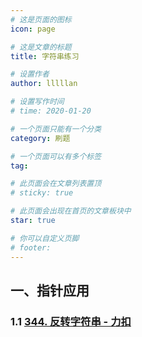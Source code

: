```yaml
---
# 这是页面的图标
icon: page

# 这是文章的标题
title: 字符串练习

# 设置作者
author: lllllan

# 设置写作时间
# time: 2020-01-20

# 一个页面只能有一个分类
category: 刷题

# 一个页面可以有多个标签
tag:

# 此页面会在文章列表置顶
# sticky: true

# 此页面会出现在首页的文章板块中
star: true

# 你可以自定义页脚
# footer: 
---
```




## 一、指针应用



### 1.1 [344. 反转字符串 - 力扣](https://leetcode-cn.com/problems/reverse-string/)

